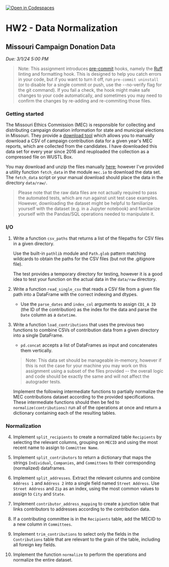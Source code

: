 [![Open in Codespaces](https://classroom.github.com/assets/launch-codespace-7f7980b617ed060a017424585567c406b6ee15c891e84e1186181d67ecf80aa0.svg)](https://classroom.github.com/open-in-codespaces?assignment_repo_id=13937755)
# HW2 - Data Normalization

## Missouri Campaign Donation Data

*Due: 3/1/24 5:00 PM*

> Note: This assignment introduces [pre-commit](https://pre-commit.com/) hooks, namely the [Ruff](https://docs.astral.sh/ruff/) linting and formatting hook. This is designed to help you catch errors in your code, but if you want to turn it off, run `pre-commit uninstall` (or to disable for a single commit or push, use the --no-verify flag for the git command). If you fail a check, the hook might make safe changes to your code automatically, and sometimes you may need to confirm the changes by re-adding and re-commiting those files.

### Getting started

The Missouri Ethics Commission (MEC) is responsible for collecting and distributing campaign donation information for state and municipal elections in Missouri. They provide a [download tool](https://mec.mo.gov/MEC/Campaign_Finance/CF_ContrCSV.aspx) which allows you to manually download a CSV of campaign contribution data for a given year's MEC reports, which are collected from the candidates. I have downloaded this data set for every year since 2016 and reuploaded the collection as a compressed file on WUSTL Box.

You may download and unzip the files manually [here](https://wustl.box.com/v/mec-data-2024); however I've provided a utility function `fetch_data` in the module `mec.io` to download the data set. The `fetch_data` script or your manual download should place the data in the directory `data/raw/`.

> Please note that the raw data files are not actually required to pass the automated tests, which are run against unit test case examples. However, downloading the dataset might be helpful to familiarize yourself with the dataset (e.g. in a Jupyter notebook) and familiarize yourself with the Pandas/SQL operations needed to manipulate it.

### I/O

1. Write a function `csv_paths` that returns a list of the filepaths for CSV files in a given directory.

    Use the built-in `pathlib` module and `Path.glob` pattern matching wildcards to obtain the paths for the CSV files (but not the .gitignore file).

    The test provides a temporary directory for testing, however it is a good idea to test your function on the actual data in the `data/raw` directory.

2. Write a function `read_single_csv` that reads a CSV file from a given file path into a DataFrame with the correct indexing and dtypes.

    - Use the `parse_dates` and `index_col` arguments to assign `CD1_A ID` (the ID of the contribution) as the index for the data and parse the `Date` column as a `datetime`.


3. Write a function `load_contributions` that uses the previous two functions to combine CSVs of contribution data from a given directory into a single DataFrame.

    - `pd.concat` accepts a list of DataFrames as input and concatenates them vertically.

    > Note: This data set should be manageable in-memory, however if this is not the case for your machine you may work on this assignment using a subset of the files provided -- the overall logic and code should be exactly the same and will not affect the autograder tests.

    Implement the following intermediate functions to partially normalize the MEC contributions dataset according to the provided specifications. These intermediate functions should then be fed to `normalize(contributions)` run all of the operations at once and return a dictionary containing each of the resulting tables.

### Normalization

4. Implement `split_recipients` to create a normalized table `Recipients` by selecting the relevant columns, grouping on `MECID` and using the most recent name to assign to `Committee Name`.

5. Implement `split_contributors` to return a dictionary that maps the strings `Individual`, `Companies`, and `Committees` to their corresponding (normalized) dataframes.

6. Implement `split_addresses`. Extract the relevant columns and combine `Address 1` and `Address 2` into a single field named `Street Address`. Use `Street Address` and `Zip` as an index, using the most common values to assign to `City` and `State`.

7. Implement `contributor_address_mapping` to create a junction table that links contributors to addresses according to the contribution data.

8. If a contributing committee is in the `Recipients` table, add the MECID to a new column in `Committees`.

9. Implement `trim_contributions` to select only the fields in the `Contributions` table that are relevant to the grain of the table, including all foreign key fields.

10. Implement the function `normalize` to perform the operations and normalize the entire dataset.
